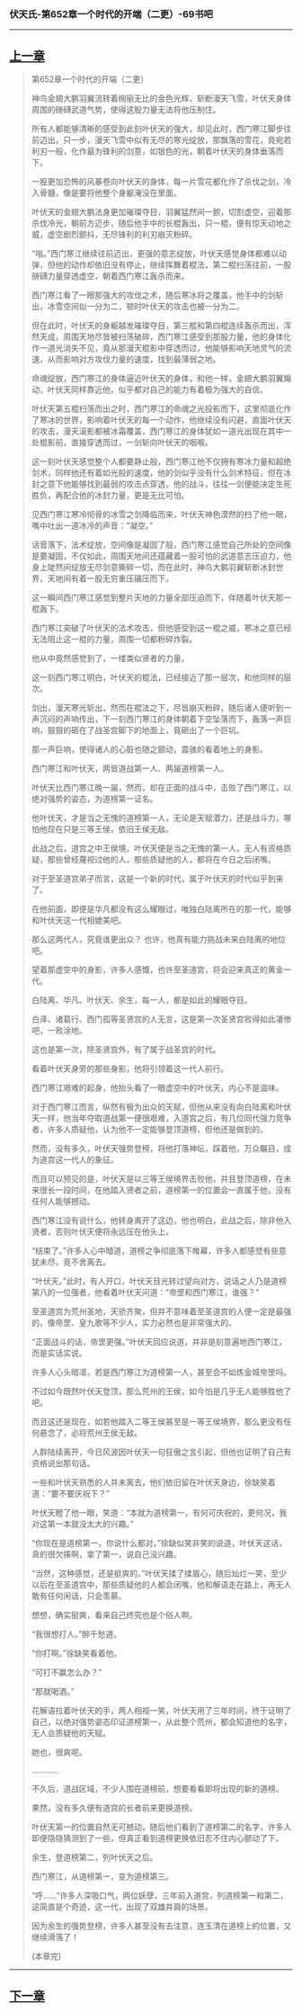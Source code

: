 ### 伏天氏-第652章一个时代的开端（二更）-69书吧

--------
[上一章](./de8db44b7e7af2ae186ebe04039cff45.md)
--------


>
>
>
>第652章一个时代的开端（二更）
>
>神鸟金翅大鹏羽翼流转着绚丽无比的金色光辉，斩断漫天飞雪，叶伏天身体周围的磅礴武道气势，使得这股力量无法将他压制住。
>
>所有人都能够清晰的感受到此刻叶伏天的强大，却见此时，西门寒江脚步往前迈出，只一步，漫天飞雪中似有无尽的寒光绽放，那飘落的雪花，竟宛若利刃一般，化作最为锋利的剑意，如银色的光，朝着叶伏天的身体垂落而下。
>
>一股更加恐怖的风暴卷向叶伏天的身体，每一片雪花都化作了杀伐之剑，冷入骨髓，像是要将他整个身躯淹没在里面。
>
>叶伏天的金翅大鹏法身更加璀璨夺目，羽翼猛然间一颤，切割虚空，迎着那杀伐冷光，朝前方迈步，随后他手中的长棍轰出，只一棍，便有惊天动地之威，虚空剧烈颤抖，无尽锋利的利刃崩灭粉碎。
>
>“嗡。”西门寒江继续往前迈出，更强的意志绽放，叶伏天感觉身体都难以动弹，但他的动作却依旧没有停止，继续挥舞着棍法，第二棍扫荡往前，一股磅礴力量穿透虚空，朝着西门寒江轰杀而来。
>
>西门寒江看了一眼那强大的攻伐之术，随后寒冰将之覆盖，他手中的剑斩出，冰雪空间似一分为二，顿时叶伏天的攻击也被一分为二。
>
>但在此时，叶伏天的身躯越发璀璨夺目，第三棍和第四棍连续轰杀而出，浑然天成，周围天地尽皆被扫荡破碎，西门寒江感受到那股力量，他的身体化作一道光消失不见，竟从那漫天棍影中穿透而过，他能够影响天地灵气的流速，从而影响对方攻伐力量的速度，找到最薄弱之地。
>
>命魂绽放，西门寒江的身体逼近叶伏天的身体，和他一样，金翅大鹏羽翼煽动，叶伏天同样靠近他，似乎都对自己的能力有着极为强大的自信。
>
>叶伏天第五棍扫荡而出之时，西门寒江的命魂之光投影而下，这里彻底化作了寒冰的世界，影响着叶伏天的每一个动作，他继续没有闪避，直面叶伏天的攻击，漫天滚影都被冰霜覆盖，西门寒江的身体犹如一道光出现在其中一处棍影前，直接穿透而过，一剑斩向叶伏天的咽喉。
>
>这一刻叶伏天感觉整个人都要静止般，西门寒江他不仅拥有寒冰力量和超绝剑术，同样他还有着如光般的速度，他的剑似乎没有什么剑术特征，但在冰封之意下他能够找到最弱的攻击点穿透，他的战斗，往往一剑便能决定生死胜负，再配合他的冰封力量，更是无比可怕。
>
>见西门寒江寒冷彻骨的冰雪之剑降临而来，叶伏天神色漠然的扫了他一眼，嘴中吐出一道冰冷的声音：“凝空。”
>
>话音落下，法术绽放，空间像是凝固了般，西门寒江感觉自己所处的空间像是要凝固，不仅如此，周围天地间还蕴藏着一股可怕的武道意志压迫力，他身上陡然间绽放无尽剑意撕碎一切，而在此时，神鸟大鹏羽翼斩断冰封世界，天地间有着一股无穷重压碾压而下。
>
>这一瞬间西门寒江感觉到整片天地的力量全部压迫而下，伴随着叶伏天那一棍轰下。
>
>西门寒江突破了叶伏天的法术攻击，但他感受到这一棍之威，寒冰之意已经无法阻止这一棍的力量，周围一切都粉碎炸裂。
>
>他从中竟然感觉到了，一缕类似贤者的力量。
>
>这一刻西门寒江明白，叶伏天的棍法，已经接近了那一层次，和他同样的层次。
>
>剑出，漫天寒光斩出，然而在棍法之下，尽皆崩灭粉碎，随后诸人便听到一声沉闷的声响传出，下一刻西门寒江的身体朝着下空坠落而下，轰落一声巨响，狠狠的砸在了战圣宫脚下的地面上，竟砸出了一个巨坑。
>
>那一声巨响，使得诸人的心脏也随之颤动，震骇的看着地上的身影。
>
>西门寒江和叶伏天，两皆道战第一人、两届道榜第一人。
>
>叶伏天比西门寒江晚一届，然而，却在正面的战斗中，击败了西门寒江，以绝对强势的姿态，为道榜第一证名。
>
>他叶伏天，才是当之无愧的道榜第一人，无论是天赋潜力，还是战斗力，哪怕他现在只是三等王侯，依旧王侯无敌。
>
>此战之后，道宫之中王侯境，叶伏天便是当之无愧的第一人，无人有资格质疑，那些曾经蔑视过他的人，那些质疑他的人，都将在今日之后闭嘴。
>
>对于至圣道宫弟子而言，这是一个新的时代，属于叶伏天的时代似乎到来了。
>
>在他前面，即便是华凡都没有这么耀眼过，唯独白陆离所在的那一代，能够和叶伏天这一代相媲美吧。
>
>那么这两代人，究竟谁更出众？
>也许，他真有能力挑战未来白陆离的地位吧。
>
>望着那虚空中的身影，许多人感慨，也许至圣道宫，将会迎来真正的黄金一代。
>
>白陆离、华凡、叶伏天、余生，每一人，都是如此的耀眼夺目。
>
>白泽、诸葛行、西门孤等圣贤宫的人无言，这是第一次圣贤宫败得如此凄惨吧，一败涂地。
>
>这也是第一次，除圣贤宫外，有了属于战圣宫的时代。
>
>看着叶伏天身旁的那些身影，他将引领着这一代人前行。
>
>西门寒江艰难的起身，他抬头看了一眼虚空中的叶伏天，内心不是滋味。
>
>对于西门寒江而言，纵然有极为出众的天赋，但他从来没有向白陆离和叶伏天一样，他当年夺取道战第一便很艰难，入道宫之后，有几位同代强力竞争者，许多人质疑他，认为他不一定能够登顶道榜，但他还是做到的。
>
>然而，没有多久，叶伏天强势登榜，将他打落神坛，踩着他，万众瞩目，成为道宫这一代人的象征。
>
>而且可以预见的是，叶伏天是以三等王侯境界击败他，并且登顶道榜，在未来很长一段时间，在他踏入贤者之前，道榜第一的位置会一直属于他，没有任何人能够撼动。
>
>西门寒江没有说什么，他转身离开了这边，他也明白，此战之后，除非他入贤者，否则叶伏天便将永远压在他头上。
>
>“结束了。”许多人心中暗道，道榜之争彻底落下帷幕，许多人都感觉有些意犹未尽，竟不舍离去。
>
>“叶伏天。”此时，有人开口，叶伏天目光转过望向对方，说话之人乃是道榜第八的一位强者，他看着叶伏天问道：“帝罡和西门寒江，谁强？”
>
>至圣道宫为荒州圣地，天骄齐聚，但并不意味着至圣道宫的人便一定是最强的，像帝罡、皇九歌等不少人，实力必然也是非常强大的。
>
>“正面战斗的话，帝罡更强。”叶伏天回应说道，并非是刻意遍地西门寒江，而是实话实说。
>
>许多人心头暗凛，若是西门寒江为道榜第一人，甚至会不如炼金城帝罡吗。
>
>不过如今既然叶伏天登顶，那么荒州的王侯，如今怕是几乎无人能够胜他了吧。
>
>而且这还是现在，如若他踏入二等王侯甚至是一等王侯境界，那么更没有任何悬念了，必将荒州王侯无敌。
>
>人群陆续离开，今日风波因叶伏天一句狂傲之言引起，但他也证明了自己有资格说出那句话。
>
>一些和叶伏天熟悉的人并未离去，他们依旧留在叶伏天身边，徐缺笑着道：“要不要庆祝下？”
>
>叶伏天瞪了他一眼，笑道：“本就为道榜第一，有何可庆祝的，更何况，我对这第一本就没太大的兴趣。”
>
>“你现在是道榜第一，你说什么都对。”徐缺似笑非笑的说道，叶伏天这话，真的很欠揍啊，拿了第一，说自己没兴趣。
>
>“当然，这种感觉，还是挺爽的。”叶伏天揉了揉眉心，随后灿烂一笑，至少以后在至圣道宫中，那些质疑他的人都会闭嘴，他和解语走在路上，再无人敢有任何闲话，只会羡慕。
>
>想想，确实挺爽，看来自己终究也是个俗人啊。
>
>“我很想打人。”醉千愁道。
>
>“你打啊。”徐缺笑看着他。
>
>“可打不赢怎么办？”
>
>“那就喝酒。”
>
>花解语拉着叶伏天的手，两人相视一笑，叶伏天用了三年时间，终于证明了自己，以绝对强势姿态印证道榜第一，从此整个荒州，都会知道他的名字，无人会质疑他的天赋。
>
>她也，很爽呢。
>
>…………
>
>不久后，道战区域，不少人围在道榜前，想要看看即将出现的新的道榜。
>
>果然，没有多久便有道宫的长者前来更换道榜。
>
>叶伏天第一的位置自然无可撼动，随后他们看到了道榜第二的名字，许多人即便隐隐猜测到了一些，但真正看到道榜更换依旧忍不住内心颤动了下。
>
>余生，登道榜第二，列叶伏天之后。
>
>西门寒江，从道榜第一，变为道榜第三。
>
>“呼……”许多人深吸口气，两位妖孽，三年前入道宫，列道榜第一和第二，这简直是个奇迹，这一代，出现了双雄并肩的场景。
>
>因为余生的强势登榜，许多人甚至没有去注意，连玉清在道榜上的位置，又继续滑落了！
>
>(本章完)
>
>

--------
[下一章](./62f3193f127d07b0a355a2e125d27bcc.md)
--------
